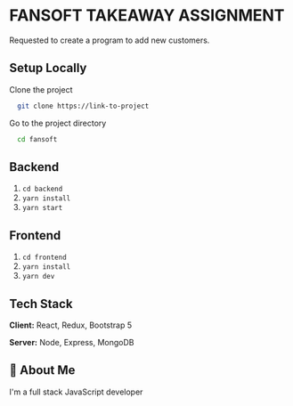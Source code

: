 # FANSOFT TAKEAWAY ASSIGNMENT

Requested to create a program to add new customers.

## Setup Locally

Clone the project

```bash
  git clone https://link-to-project
```

Go to the project directory

```bash
  cd fansoft
```

## Backend

1. `cd backend`
2. `yarn install`
3. `yarn start`

## Frontend

1. `cd frontend`
2. `yarn install`
3. `yarn dev`

## Tech Stack

**Client:** React, Redux, Bootstrap 5

**Server:** Node, Express, MongoDB

## 🚀 About Me

I'm a full stack JavaScript developer
